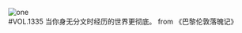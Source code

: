 ![one](http://image.wufazhuce.com/Foe53jbEGvv2E7wpMy3CEWgDLxhp)
#VOL.1335
当你身无分文时经历的世界更彻底。 from 《巴黎伦敦落魄记》